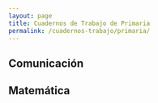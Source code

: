 ```yaml
---
layout: page
title: Cuadernos de Trabajo de Primaria
permalink: /cuadernos-trabajo/primaria/
---
```


<h2>Comunicación</h2>

<amp-carousel id="carousel-comunicacion"
  width="350"
  height="315"
  layout="responsive"
  type="slides"
  controls
  loop>
  <a href="https://drive.google.com/open?id=1ktmAkIKsGdtA5XRR-zC3eju7TVl08Ay1"
    target="_blank">
    <amp-img src="/assets/images/cuadernos-trabajo/primaria-comunicacion-1.png"
      width="526"
      height="444"
      layout="fixed"></amp-img>
  </a>
  <a href="https://drive.google.com/open?id=1KAOcDIpWbY_k82Ibc9ngm-blFd3k2QGZ"
    target="_blank">
    <amp-img src="/assets/images/cuadernos-trabajo/primaria-comunicacion-2.png"
      width="334"
      height="446"
      layout="fixed"></amp-img>
  </a>
  <a href="https://drive.google.com/open?id=1AnjmhIpojwXqDbu1_sQ_jMEvn9_eDGAU"
    target="_blank">
    <amp-img src="/assets/images/cuadernos-trabajo/primaria-comunicacion-3.png"
      width="334"
      height="446"
      layout="fixed"></amp-img>
  </a>
  <a href="https://drive.google.com/open?id=1FQ--52NW_rhPBAttnS5PA_8NmVCRYBwX"
    target="_blank">
    <amp-img src="/assets/images/cuadernos-trabajo/primaria-comunicacion-4.png"
      width="334"
      height="446"
      layout="fixed"></amp-img>
  </a>
  <a href="https://drive.google.com/open?id=1Wd9DkBycKsu-5-2iGNdH4B6fh_LuTmqh"
    target="_blank">
    <amp-img src="/assets/images/cuadernos-trabajo/primaria-comunicacion-5.png"
      width="334"
      height="446"
      layout="fixed"></amp-img>
  </a>
  <a href="https://drive.google.com/open?id=14rdW_CVfyNHMSVTn_HRkn28rua49etUv"
    target="_blank">
    <amp-img src="/assets/images/cuadernos-trabajo/primaria-comunicacion-6.png"
      width="334"
      height="446"
      layout="fixed"></amp-img>
  </a>
</amp-carousel>

<h2>Matemática</h2>

<amp-carousel id="carousel-matematica"
  width="350"
  height="315"
  layout="responsive"
  type="slides"
  controls
  loop>
  <a href="https://drive.google.com/open?id=17v2Ej5EshJmiFHki_L_rlKUZyx8aPWPi"
    target="_blank">
    <amp-img src="/assets/images/cuadernos-trabajo/primaria-matematica-1.png"
      width="334"
      height="446"
      layout="fixed"></amp-img>
  </a>
  <a href="https://drive.google.com/open?id=14Fy4AMA0FYCzwndSuRmIcWzGmrZGvwcv"
    target="_blank">
    <amp-img src="/assets/images/cuadernos-trabajo/primaria-matematica-2.png"
      width="334"
      height="446"
      layout="fixed"></amp-img>
  </a>
  <a href="https://drive.google.com/open?id=1l_hGgy3UP_tzlNEeI1w2DZRpxFtaMYBM"
    target="_blank">
    <amp-img src="/assets/images/cuadernos-trabajo/primaria-matematica-3.png"
      width="334"
      height="446"
      layout="fixed"></amp-img>
  </a>
  <a href="https://drive.google.com/open?id=1NhzLy8M2IN4wXpv7EaFLcEPSRs0ShmZB"
    target="_blank">
    <amp-img src="/assets/images/cuadernos-trabajo/primaria-matematica-4.png"
      width="334"
      height="446"
      layout="fixed"></amp-img>
  </a>
  <a href="https://drive.google.com/open?id=1oXNOqYXJi1JCmhtsprACcCgR4tu20Fdc"
    target="_blank">
    <amp-img src="/assets/images/cuadernos-trabajo/primaria-matematica-5.png"
      width="334"
      height="446"
      layout="fixed"></amp-img>
  </a>
  <a href="https://drive.google.com/open?id=1hJuMCsb2yw2YPCgMwJ1GMEErkZiy9jL4"
    target="_blank">
    <amp-img src="/assets/images/cuadernos-trabajo/primaria-matematica-6.png"
      width="334"
      height="446"
      layout="fixed"></amp-img>
  </a>
</amp-carousel>
